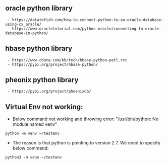## oracle python library
	 - https://datatofish.com/how-to-connect-python-to-an-oracle-database-using-cx_oracle/
	 - https://www.oracletutorial.com/python-oracle/connecting-to-oracle-database-in-python/
	
## hbase python library
	 - https://www.cdata.com/kb/tech/hbase-python-petl.rst
	 - https://pypi.org/project/hbase-python/
	
## pheonix python library
	 - https://pypi.org/project/phoenixdb/

## Virtual Env not working:
 - Below command not working and throwing error:  "/usr/bin/python: No module named venv"
```
python -m venv ~/testenv
```

 - The reason is that python is pointing to version 2.7. We need to specify below command:
```
python3 -m venv ~/testenv
```

